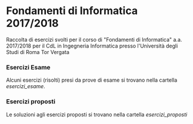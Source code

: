 # Fondamenti di Informatica 2017/2018
Raccolta di esercizi svolti per il corso di "Fondamenti di Informatica" a.a. 2017/2018 per il CdL in Ingegneria Informatica presso l'Università degli Studi di Roma Tor Vergata

### Esercizi Esame
Alcuni esercizi (risolti) presi da prove di esame si trovano nella cartella *esercizi_esame*.

### Esercizi proposti
Le soluzioni agli esercizi proposti si trovano nella cartella *esercizi_proposti*
